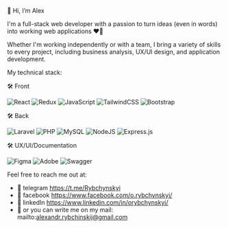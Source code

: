 👋 Hi, I’m Alex

I'm a full-stack web developer with a passion to turn ideas (even in words) into working web applications ❤️‍🔥

Whether I'm working independently or with a team, I bring a variety of skills to every project, including business analysis, UX/UI design, and application development.

My technical stack:

🛠️ Front

![React](https://img.shields.io/badge/react-%2320232a.svg?style=for-the-badge&logo=react&logoColor=%2361DAFB)
![Redux](https://img.shields.io/badge/redux-%23593d88.svg?style=for-the-badge&logo=redux&logoColor=white)
![JavaScript](https://img.shields.io/badge/javascript-%23323330.svg?style=for-the-badge&logo=javascript&logoColor=%23F7DF1E)
![TailwindCSS](https://img.shields.io/badge/tailwindcss-%2338B2AC.svg?style=for-the-badge&logo=tailwind-css&logoColor=white)
![Bootstrap](https://img.shields.io/badge/bootstrap-%23563D7C.svg?style=for-the-badge&logo=bootstrap&logoColor=white)

🛠️ Back

![Laravel](https://img.shields.io/badge/laravel-%23FF2D20.svg?style=for-the-badge&logo=laravel&logoColor=white)
![PHP](https://img.shields.io/badge/php-%23777BB4.svg?style=for-the-badge&logo=php&logoColor=white)
![MySQL](https://img.shields.io/badge/mysql-%2300f.svg?style=for-the-badge&logo=mysql&logoColor=white)
![NodeJS](https://img.shields.io/badge/node.js-6DA55F?style=for-the-badge&logo=node.js&logoColor=white)
![Express.js](https://img.shields.io/badge/express.js-%23404d59.svg?style=for-the-badge&logo=express&logoColor=%2361DAFB)

🛠️ UX/UI/Documentation

![Figma](https://img.shields.io/badge/figma-%23F24E1E.svg?style=for-the-badge&logo=figma&logoColor=white)
![Adobe](https://img.shields.io/badge/adobe-%23FF0000.svg?style=for-the-badge&logo=adobe&logoColor=white)
![Swagger](https://img.shields.io/badge/-Swagger-%23Clojure?style=for-the-badge&logo=swagger&logoColor=white)

Feel free to reach me out at:

- 💬 telegram https://t.me/Rybchynskyi
- 💬 facebook https://www.facebook.com/o.rybchynskyi/
- 💬 linkedIn https://www.linkedin.com/in/orybchynskyi/
- 💬 or you can write me on my mail: mailto:alexandr.rybchinskij@gmail.com
